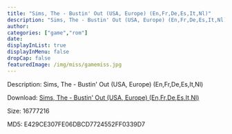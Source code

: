```yaml
---
title: "Sims, The - Bustin' Out (USA, Europe) (En,Fr,De,Es,It,Nl)"
description: "Sims, The - Bustin' Out (USA, Europe) (En,Fr,De,Es,It,Nl)"
author: 
categories: ["game","rom"]
date: 
displayInList: true
displayInMenu: false
dropCap: false
featuredImage: /img/miss/gamemiss.jpg
---
```


Description: Sims, The - Bustin' Out (USA, Europe) (En,Fr,De,Es,It,Nl)

Download: <a style="text-decoration:underline;" href="https://mega.nz/#!6aB0wIbB!ujRwbCer7eqcZ7raj1JPCp8FSIN78XOtwU9G3ZstfaI" target = "_blank" rel = "nofollow" > Sims, The - Bustin' Out (USA, Europe) (En,Fr,De,Es,It,Nl)</a>

Size: 16777216

MD5: E429CE307FE06DBCD7724552FF0339D7

